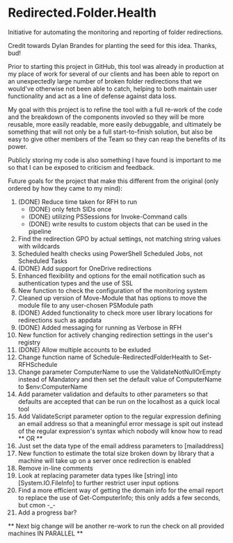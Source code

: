 # Redirected.Folder.Health
Initiative for automating the monitoring and reporting of folder redirections.

Credit towards Dylan Brandes for planting the seed for this idea.  Thanks, bud!

Prior to starting this project in GitHub, this tool was already in production at my place of work for several of our clients and has been able to report on an unexpectedly large number of broken folder redirections that we would've otherwise not been able to catch, helping to both maintain user functionality and act as a line of defense against data loss.

My goal with this project is to refine the tool with a full re-work of the code and the breakdown of the components invovled so they will be more reusable, more easily readable, more easily debuggable, and ultimately be something that will not only be a full start-to-finish solution, but also be easy to give other members of the Team so they can reap the benefits of its power.

Publicly storing my code is also something I have found is important to me so that I can be exposed to criticism and feedback.

Future goals for the project that make this different from the original (only ordered by how they came to my mind):

1) (DONE) Reduce time taken for RFH to run
	- (DONE) only fetch SIDs once
	- (DONE) utilizing PSSessions for Invoke-Command calls
	- (DONE) write results to custom objects that can be used in the pipeline
2) Find the redirection GPO by actual settings, not matching string values with wildcards
3) Scheduled health checks using PowerShell Scheduled Jobs, not Scheduled Tasks
4) (DONE) Add support for OneDrive redirections
5) Enhanced flexibility and options for the email notification such as authentication types and the use of SSL
6) New function to check the configuration of the monitoring system
7) Cleaned up version of Move-Module that has options to move the module file to any user-chosen PSModule path
8) (DONE) Added functionality to check more user library locations for redirections such as appdata
9) (DONE) Added messaging for running as Verbose in RFH
10) New function for actively changing redirection settings in the user's registry
11) (DONE) Allow multiple accounts to be exluded
12) Change function name of Schedule-RedirectedFolderHealth to Set-RFHSchedule
13) Change parameter ComputerName to use the ValidateNotNullOrEmpty instead of Mandatory and then set the default value of ComputerName to $env:ComputerName
14) Add parameter validation and defaults to other parameters so that defaults are accepted that can be run on the localhost as a quick local tool
15) Add ValidateScript parameter option to the regular expression defining an email address so that a meaningful error message is spit out instead of the regular expression's syntax which nobody will know how to read
** OR **
16) Just set the data type of the email address parameters to [mailaddress]
17) New function to estimate the total size broken down by library that a machine will take up on a server once redirection is enabled
18) Remove in-line comments
19) Look at replacing parameter data types like [string] into [System.IO.FileInfo] to further restrict user input options
20) Find a more efficient way of getting the domain info for the email report to replace the use of Get-ComputerInfo; this only adds a few seconds, but cmon -_-
21) Add a progress bar?

** Next big change will be another re-work to run the check on all provided machines IN PARALLEL **
